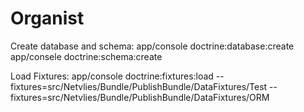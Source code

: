 Organist
========================

Create database and schema:
app/console doctrine:database:create
app/consele doctrine:schema:create

Load Fixtures:
app/console doctrine:fixtures:load --fixtures=src/Netvlies/Bundle/PublishBundle/DataFixtures/Test --fixtures=src/Netvlies/Bundle/PublishBundle/DataFixtures/ORM
